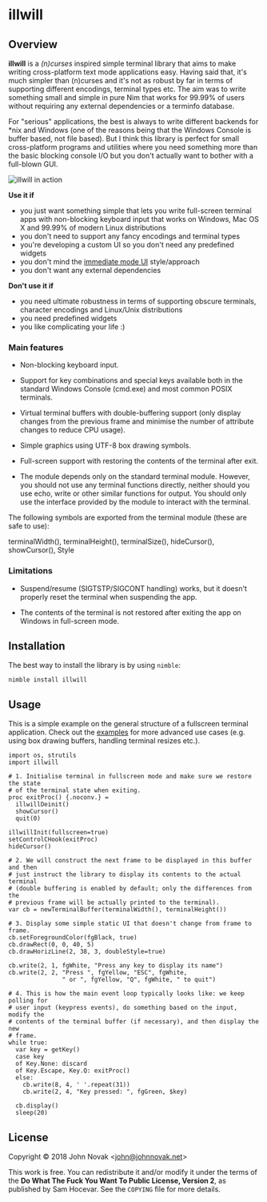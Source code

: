 # illwill

## Overview 

**illwill** is a *(n)curses* inspired simple terminal library that aims to make
writing cross-platform text mode applications easy. Having said that, it's
much simpler than (n)curses and it's not as robust by far in terms of
supporting different encodings, terminal types etc. The aim was to write
something small and simple in pure Nim that works for 99.99% of users without
requiring any external dependencies or a terminfo database.

For "serious" applications, the best is always to write different backends for
*nix and Windows (one of the reasons being that the Windows Console is buffer
based, not file based). But I think this library is perfect for small
cross-platform programs and utilities where you need something more than the
basic blocking console I/O but you don't actually want to bother with
a full-blown GUI.

<img src="https://github.com/johnnovak/illwill/raw/master/img/modplayer.png" style="max-width: 50%; height: auto" alt="illwill in action" />

**Use it if**

* you just want something simple that lets you write full-screen terminal
  apps with non-blocking keyboard input that works on Windows, Mac OS X and
  99.99% of modern Linux distributions
* you don't need to support any fancy encodings and terminal types
* you're developing a custom UI so you don't need any predefined widgets
* you don't mind the [immediate mode UI](https://github.com/ocornut/imgui)
  style/approach
* you don't want any external dependencies

**Don't use it if**

* you need ultimate robustness in terms of supporting obscure terminals,
  character encodings and Linux/Unix distributions
* you need predefined widgets
* you like complicating your life :)


### Main features

* Non-blocking keyboard input.

* Support for key combinations and special keys available both in the standard
  Windows Console (cmd.exe) and most common POSIX terminals.

* Virtual terminal buffers with double-buffering support (only display changes
  from the previous frame and minimise the number of attribute changes to
  reduce CPU usage).

* Simple graphics using UTF-8 box drawing symbols.

* Full-screen support with restoring the contents of the terminal after exit.

* The module depends only on the standard terminal module. However, you should
  not use any terminal functions directly, neither should you use echo, write
  or other similar functions for output. You should only use the interface
  provided by the module to interact with the terminal.

The following symbols are exported from the terminal module (these are safe to
use):

terminalWidth(), terminalHeight(), terminalSize(), hideCursor(), showCursor(),  Style

### Limitations

* Suspend/resume (SIGTSTP/SIGCONT handling) works, but it doesn't properly
  reset the terminal when suspending the app.

* The contents of the terminal is not restored after exiting the app on
  Windows in full-screen mode.

## Installation

The best way to install the library is by using `nimble`:

```
nimble install illwill
```

## Usage

This is a simple example on the general structure of a fullscreen terminal
application. Check out the [examples](/examples) for more advanced use cases
(e.g. using box drawing buffers, handling terminal resizes etc.).


```nimrod
import os, strutils
import illwill

# 1. Initialise terminal in fullscreen mode and make sure we restore the state
# of the terminal state when exiting.
proc exitProc() {.noconv.} =
  illwillDeinit()
  showCursor()
  quit(0)

illwillInit(fullscreen=true)
setControlCHook(exitProc)
hideCursor()

# 2. We will construct the next frame to be displayed in this buffer and then
# just instruct the library to display its contents to the actual terminal
# (double buffering is enabled by default; only the differences from the
# previous frame will be actually printed to the terminal).
var cb = newTerminalBuffer(terminalWidth(), terminalHeight())

# 3. Display some simple static UI that doesn't change from frame to frame.
cb.setForegroundColor(fgBlack, true)
cb.drawRect(0, 0, 40, 5)
cb.drawHorizLine(2, 38, 3, doubleStyle=true)

cb.write(2, 1, fgWhite, "Press any key to display its name")
cb.write(2, 2, "Press ", fgYellow, "ESC", fgWhite,
               " or ", fgYellow, "Q", fgWhite, " to quit")

# 4. This is how the main event loop typically looks like: we keep polling for
# user input (keypress events), do something based on the input, modify the
# contents of the terminal buffer (if necessary), and then display the new
# frame.
while true:
  var key = getKey()
  case key
  of Key.None: discard
  of Key.Escape, Key.Q: exitProc()
  else:
    cb.write(8, 4, ' '.repeat(31))
    cb.write(2, 4, "Key pressed: ", fgGreen, $key)

  cb.display()
  sleep(20)

```

## License

Copyright © 2018 John Novak <<john@johnnovak.net>>

This work is free. You can redistribute it and/or modify it under the terms of
the **Do What The Fuck You Want To Public License, Version 2**, as published
by Sam Hocevar. See the `COPYING` file for more details.

